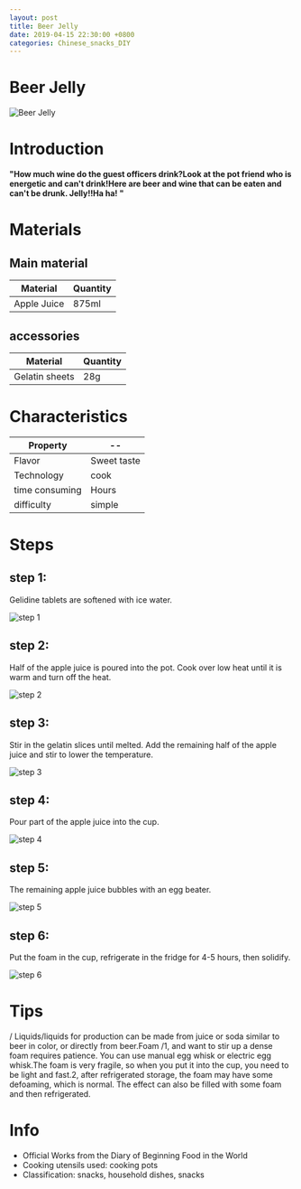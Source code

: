 ```yaml
---
layout: post
title: Beer Jelly
date: 2019-04-15 22:30:00 +0800
categories: Chinese_snacks_DIY
---
```


# Beer Jelly

![Beer Jelly]({{site.baseurl}}/img/420251/420251.jpg)

# Introduction

**"How much wine do the guest officers drink?Look at the pot friend who is energetic and can't drink!Here are beer and wine that can be eaten and can't be drunk. Jelly!!Ha ha! "**

# Materials


## Main material

Material|Quantity
--|--
Apple Juice|875ml

## accessories

Material|Quantity
--|--
Gelatin sheets|28g

# Characteristics

Property|--
--|--
Flavor|Sweet taste
Technology|cook
time consuming|Hours
difficulty|simple

# Steps

## step 1:

Gelidine tablets are softened with ice water.

![step 1]({{site.baseurl}}/img/420251/1.jpg)

## step 2:

Half of the apple juice is poured into the pot. Cook over low heat until it is warm and turn off the heat.

![step 2]({{site.baseurl}}/img/420251/2.jpg)

## step 3:

Stir in the gelatin slices until melted. Add the remaining half of the apple juice and stir to lower the temperature.

![step 3]({{site.baseurl}}/img/420251/3.jpg)

## step 4:

Pour part of the apple juice into the cup.

![step 4]({{site.baseurl}}/img/420251/4.jpg)

## step 5:

The remaining apple juice bubbles with an egg beater.

![step 5]({{site.baseurl}}/img/420251/5.jpg)

## step 6:

Put the foam in the cup, refrigerate in the fridge for 4-5 hours, then solidify.

![step 6]({{site.baseurl}}/img/420251/6.jpg)

# Tips

/ Liquids/liquids for production can be made from juice or soda similar to beer in color, or directly from beer.Foam /1, and want to stir up a dense foam requires patience. You can use manual egg whisk or electric egg whisk.The foam is very fragile, so when you put it into the cup, you need to be light and fast.2, after refrigerated storage, the foam may have some defoaming, which is normal. The effect can also be filled with some foam and then refrigerated.

# Info

- Official Works from the Diary of Beginning Food in the World
- Cooking utensils used: cooking pots
- Classification: snacks, household dishes, snacks